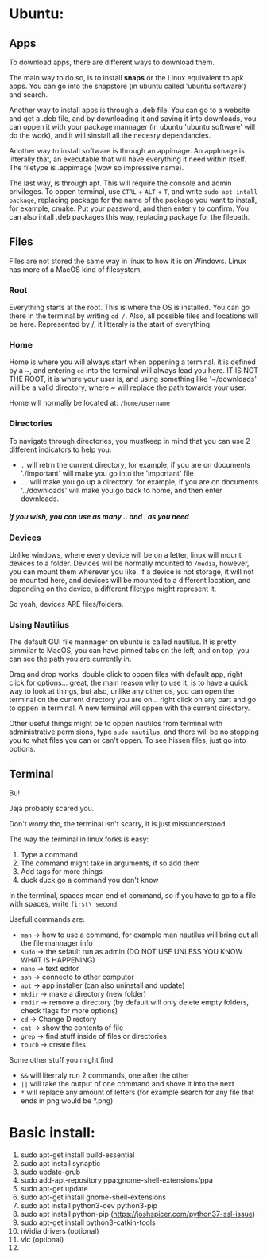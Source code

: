 # Ubuntu:

## Apps

To download apps, there are different ways to download them.

The main way to do so, is to install **snaps** or the Linux equivalent to apk apps. You can go into the snapstore (in ubuntu called 'ubuntu software') and search.

Another way to install apps is through a .deb file. You can go to a website and get a .deb file, and by downloading it and saving it into downloads, you can oppen it with your package mannager (in ubuntu 'ubuntu software' will do the work), and it will sinstall all the necesry dependancies.

Another way to install software is through an appimage. An appImage is litterally that, an executable that will have everything it need within itself. The filetype is .appimage (wow so impressive name).

The last way, is through apt. This will require the console and admin privileges. To oppen terminal, use `CTRL` + `ALT` + `T`, and write `sudo apt intall package`, replacing package for the name of the package you want to install, for example, cmake. Put your password, and then enter y to confirm. You can also intall .deb packages this way, replacing package for the filepath.

## Files

Files are not stored the same way in linux to how it is on Windows. Linux has more of a MacOS kind of filesystem. 

### Root

Everything starts at the root. This is where the OS is installed. You can go there in the terminal by writing `cd /`. Also, all possible files and locations will be here. Represented by /, it litteraly is the start of everything.

### Home

Home is where you will always start when oppening a terminal. it is defined by a ~, and entering `cd` into the terminal will always lead you here. IT IS NOT THE ROOT, it is where your user is, and using something like '~/downloads' will be a valid directory, where ~ will replace the path towards your user. 

Home will normally be located at: `/home/username`

### Directories

To navigate through directories, you mustkeep in mind that you can use 2 different indicators to help you.

- `.` will retrn the current directory, for example, if you are on documents './important' will make you go into the 'important' file
- `..` will make you go up a directory, for example, if you are on documents '../downloads' will make you go back to home, and then enter downloads. 

##### If you wish, you can use as many .. and . as you need

### Devices

Unlike windows, where every device will be on a letter, linux will mount devices to a folder. Devices will be normally mounted to `/media`, however, you can mount them wherever you like. If a device is not storage, it will not be mounted here, and devices will be mounted to a different location, and depending on the device, a different filetype might represent it. 

So yeah, devices ARE files/folders.

### Using Nautilius

The default GUI file mannager on ubuntu is called nautilus. It is pretty simmilar to MacOS, you can have pinned tabs on the left, and on top, you can see the path you are currently in.

Drag and drop works. double click to oppen files with default app, right click for options... great, the main reason why to use it, is to have a quick way to look at things, but also, unlike any other os, you can open the terminal on the current directory you are on... right click on any part and go to oppen in terminal. A new terminal will oppen with the current directory.

Other useful things might be to oppen nautilos from terminal with administrative permisions, type `sudo nautilus`, and there will be no stopping you to what files you can or can't oppen. To see hissen files, just go into options.

## Terminal

Bu!

Jaja probably scared you. 

Don't worry tho, the terminal isn't scarry, it is just missunderstood.

The way the terminal in linux forks is easy: 

1. Type a command
2. The command might take in arguments, if so add them
3. Add tags for more things
4. duck duck go a command you don't know

In the terminal, spaces mean end of command, so if you have to go to a file with spaces, write `first\ second`.

Usefull commands are:

- `man` -> how to use a command, for example man nautilus will bring out all the file mannager info
- `sudo` -> the sefault run as admin (DO NOT USE UNLESS YOU KNOW WHAT IS HAPPENING)
- `nano` -> text editor
- `ssh` -> connecto to other computor
- `apt` -> app installer (can also uninstall and update)
- `mkdir` -> make a directory (new folder)
- `rmdir` -> remove a directory (by default will only delete empty folders, check flags for more options)
- `cd` -> Change Directory
- `cat` -> show the contents of file
- `grep` -> find stuff inside of files or directories
- `touch` -> create files

Some other stuff you might find:

- `&&` will literraly run 2 commands, one after the other
- `||` will take the output of one command and shove it into the next
- `*` will replace any amount of letters (for example search for any file that ends in png would be *.png)

# Basic install:
1.  sudo apt-get install build-essential
2.  sudo apt install synaptic
3.  sudo update-grub
4.  sudo add-apt-repository ppa:gnome-shell-extensions/ppa
5.    sudo apt-get update
6.    sudo apt-get install gnome-shell-extensions
7.  sudo apt install python3-dev python3-pip
8.  sudo apt install python-pip (https://joshspicer.com/python37-ssl-issue)
9.  sudo apt-get install python3-catkin-tools
10.  nVidia drivers (optional)
11.  vlc (optional)
12.  
